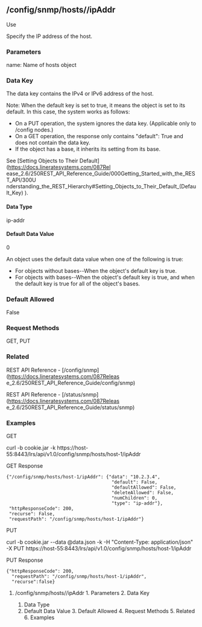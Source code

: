 ## /config/snmp/hosts/<name>/ipAddr

Use

Specify the IP address of the host.

### Parameters

name: Name of hosts object

### Data Key

The data key contains the IPv4 or IPv6 address of the host.

Note: When the default key is set to true, it means the object is set to its
default. In this case, the system works as follows:

  * On a PUT operation, the system ignores the data key. (Applicable only to /config nodes.)
  * On a GET operation, the response only contains "default": True and does not contain the data key.
  * If the object has a base, it inherits its setting from its base.

See [Setting Objects to Their Default](https://docs.lineratesystems.com/087Rel
ease_2.6/250REST_API_Reference_Guide/000Getting_Started_with_the_REST_API/300U
nderstanding_the_REST_Hierarchy#Setting_Objects_to_Their_Default_(Default_Key)
).

#### Data Type

ip-addr

#### Default Data Value

0

An object uses the default data value when one of the following is true:

  * For objects without bases--When the object's default key is true.
  * For objects with bases--When the object's default key is true, and when the default key is true for all of the object's bases.

### Default Allowed

False

### Request Methods

GET, PUT

### Related

REST API Reference - [/config/snmp](https://docs.lineratesystems.com/087Releas
e_2.6/250REST_API_Reference_Guide/config/snmp)

REST API Reference - [/status/snmp](https://docs.lineratesystems.com/087Releas
e_2.6/250REST_API_Reference_Guide/status/snmp)

### Examples

GET

curl -b cookie.jar -k
https://host-55:8443/lrs/api/v1.0/config/snmp/hosts/host-1/ipAddr

GET Response

    
    
    {"/config/snmp/hosts/host-1/ipAddr": {"data": "10.2.3.4",
                                           "default": False,
                                           "defaultAllowed": False,
                                           "deleteAllowed": False,
                                           "numChildren": 0,
                                           "type": "ip-addr"},
     "httpResponseCode": 200,
     "recurse": False,
     "requestPath": "/config/snmp/hosts/host-1/ipAddr"}
    

PUT

curl -b cookie.jar --data @data.json -k -H "Content-Type: application/json" -X
PUT https://host-55:8443/lrs/api/v1.0/config/snmp/hosts/host-1/ipAddr

PUT Response

    
    
    {"httpResponseCode": 200,
      "requestPath": "/config/snmp/hosts/host-1/ipAddr",
      "recurse":false}

  1. /config/snmp/hosts/<name>/ipAddr
    1. Parameters
    2. Data Key
      1. Data Type
      2. Default Data Value
    3. Default Allowed
    4. Request Methods
    5. Related
    6. Examples

